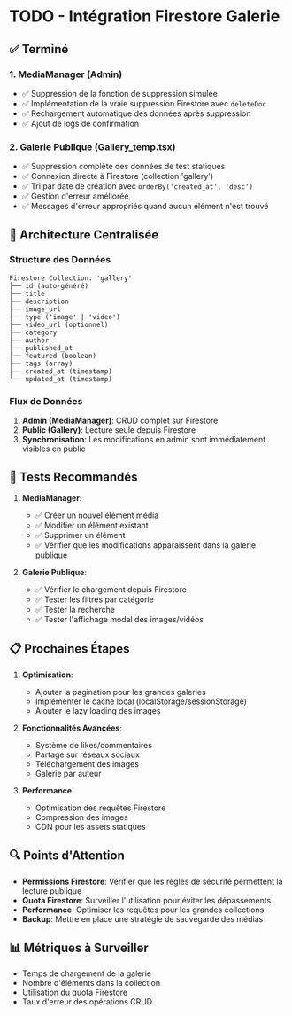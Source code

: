 # TODO - Intégration Firestore Galerie

## ✅ Terminé

### 1. MediaManager (Admin)
- ✅ Suppression de la fonction de suppression simulée
- ✅ Implémentation de la vraie suppression Firestore avec `deleteDoc`
- ✅ Rechargement automatique des données après suppression
- ✅ Ajout de logs de confirmation

### 2. Galerie Publique (Gallery_temp.tsx)
- ✅ Suppression complète des données de test statiques
- ✅ Connexion directe à Firestore (collection 'gallery')
- ✅ Tri par date de création avec `orderBy('created_at', 'desc')`
- ✅ Gestion d'erreur améliorée
- ✅ Messages d'erreur appropriés quand aucun élément n'est trouvé

## 🔄 Architecture Centralisée

### Structure des Données
```
Firestore Collection: 'gallery'
├── id (auto-généré)
├── title
├── description
├── image_url
├── type ('image' | 'video')
├── video_url (optionnel)
├── category
├── author
├── published_at
├── featured (boolean)
├── tags (array)
├── created_at (timestamp)
└── updated_at (timestamp)
```

### Flux de Données
1. **Admin (MediaManager)**: CRUD complet sur Firestore
2. **Public (Gallery)**: Lecture seule depuis Firestore
3. **Synchronisation**: Les modifications en admin sont immédiatement visibles en public

## 🧪 Tests Recommandés

1. **MediaManager**:
   - ✅ Créer un nouvel élément média
   - ✅ Modifier un élément existant
   - ✅ Supprimer un élément
   - ✅ Vérifier que les modifications apparaissent dans la galerie publique

2. **Galerie Publique**:
   - ✅ Vérifier le chargement depuis Firestore
   - ✅ Tester les filtres par catégorie
   - ✅ Tester la recherche
   - ✅ Tester l'affichage modal des images/vidéos

## 📋 Prochaines Étapes

1. **Optimisation**:
   - Ajouter la pagination pour les grandes galeries
   - Implémenter le cache local (localStorage/sessionStorage)
   - Ajouter le lazy loading des images

2. **Fonctionnalités Avancées**:
   - Système de likes/commentaires
   - Partage sur réseaux sociaux
   - Téléchargement des images
   - Galerie par auteur

3. **Performance**:
   - Optimisation des requêtes Firestore
   - Compression des images
   - CDN pour les assets statiques

## 🔍 Points d'Attention

- **Permissions Firestore**: Vérifier que les règles de sécurité permettent la lecture publique
- **Quota Firestore**: Surveiller l'utilisation pour éviter les dépassements
- **Performance**: Optimiser les requêtes pour les grandes collections
- **Backup**: Mettre en place une stratégie de sauvegarde des médias

## 📊 Métriques à Surveiller

- Temps de chargement de la galerie
- Nombre d'éléments dans la collection
- Utilisation du quota Firestore
- Taux d'erreur des opérations CRUD
